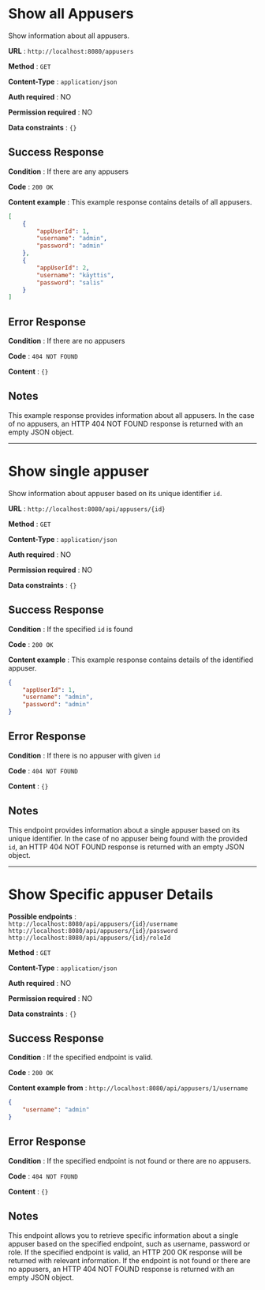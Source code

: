 # Show all Appusers

Show information about all appusers.

**URL** : `http://localhost:8080/appusers`

**Method** : `GET`

**Content-Type** : `application/json`

**Auth required** : NO

**Permission required** : NO

**Data constraints** : `{}`

## Success Response

**Condition** : If there are any appusers

**Code** : `200 OK`

**Content example** : This example response contains details of all appusers.

```json
[
    {
        "appUserId": 1,
        "username": "admin",
        "password": "admin"
    },
    {
        "appUserId": 2,
        "username": "käyttis",
        "password": "salis"
    }
]
```

## Error Response

**Condition** : If there are no appusers

**Code** : `404 NOT FOUND`

**Content** : `{}`

## Notes

This example response provides information about all appusers. In the case of no appusers, an HTTP 404 NOT FOUND response is returned with an empty JSON object.
___


# Show single appuser

Show information about appuser based on its unique identifier `id`.

**URL** : `http://localhost:8080/api/appusers/{id}`

**Method** : `GET`

**Content-Type** : `application/json`

**Auth required** : NO

**Permission required** : NO

**Data constraints** : `{}`

## Success Response

**Condition** : If the specified `id` is found

**Code** : `200 OK`

**Content example** : This example response contains details of the identified appuser.

```json
{
    "appUserId": 1,
    "username": "admin",
    "password": "admin"
}
```

## Error Response

**Condition** : If there is no appuser with given `id`

**Code** : `404 NOT FOUND`

**Content** : `{}`

## Notes

This endpoint provides information about a single appuser based on its unique identifier. In the case of no appuser being found with the provided `id`, an HTTP 404 NOT FOUND response is returned with an empty JSON object.
___

# Show Specific appuser Details

**Possible endpoints** :  
`http://localhost:8080/api/appusers/{id}/username`  
`http://localhost:8080/api/appusers/{id}/password`  
`http://localhost:8080/api/appusers/{id}/roleId`<br> 

**Method** : `GET`

**Content-Type** : `application/json`

**Auth required** : NO

**Permission required** : NO

**Data constraints** : `{}`

## Success Response

**Condition** : If the specified endpoint is valid.

**Code** : `200 OK`

**Content example from** : `http://localhost:8080/api/appusers/1/username` 

```json
{
    "username": "admin"
}
```

## Error Response

**Condition** :  If the specified endpoint is not found or there are no appusers.

**Code** : `404 NOT FOUND`

**Content** : `{}`

## Notes
This endpoint allows you to retrieve specific information about a single appuser based on the specified endpoint, such as username, password or role. If the specified endpoint is valid, an HTTP 200 OK response will be returned with relevant information. If the endpoint is not found or there are no appusers, an HTTP 404 NOT FOUND response is returned with an empty JSON object.
